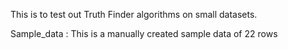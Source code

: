 This is to test out Truth Finder algorithms on small datasets.

Sample_data :  This is a manually created sample data of 22 rows

